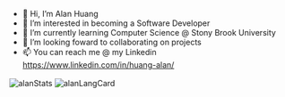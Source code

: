 - 👋 Hi, I’m Alan Huang
- 👀 I’m interested in becoming a Software Developer
- 🌱 I’m currently learning Computer Science @ Stony Brook University
- 💞️ I’m looking foward to collaborating on projects
- 📫 You can reach me @ my Linkedin https://www.linkedin.com/in/huang-alan/

<img align="center" alt="alanStats" src="https://github-readme-stats.vercel.app/api?username=a1an-huang&show_icons=true&theme=radical"/>
<img align="center" alt="alanLangCard" src="https://github-readme-stats.vercel.app/api/top-langs/?username=a1an-huang&layout=compact"/>


<!---
a1an-huang/a1an-huang is a ✨ special ✨ repository because its `README.md` (this file) appears on your GitHub profile.
You can click the Preview link to take a look at your changes.
--->
